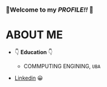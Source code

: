 ### 👋**Welcome to my ***PROFILE!!***** 👋

# ABOUT ME
- 👇 **Education** 👇
    - COMMPUTING ENGINING, `UBA`
    
 
    
 - [Linkedin](https://linkedin.com/in/fedegbo/) 😀
